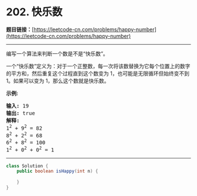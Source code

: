 # 202. 快乐数

**题目链接：**[https://leetcode-cn.com/problems/happy-number](https://leetcode-cn.com/problems/happy-number)

---

<div class="content__1Y2H">
 <div class="notranslate">
  <p>编写一个算法来判断一个数是不是“快乐数”。</p> 
  <p>一个“快乐数”定义为：对于一个正整数，每一次将该数替换为它每个位置上的数字的平方和，然后重复这个过程直到这个数变为 1，也可能是无限循环但始终变不到 1。如果可以变为 1，那么这个数就是快乐数。</p> 
  <p><strong>示例:&nbsp;</strong></p> 
  <pre class="language-text"><strong>输入:</strong> 19
<strong>输出:</strong> true
<strong>解释: 
</strong>1<sup>2</sup> + 9<sup>2</sup> = 82
8<sup>2</sup> + 2<sup>2</sup> = 68
6<sup>2</sup> + 8<sup>2</sup> = 100
1<sup>2</sup> + 0<sup>2</sup> + 0<sup>2</sup> = 1
</pre> 
 </div>
</div>

---

```java
class Solution {
    public boolean isHappy(int n) {
        
    }
}
```